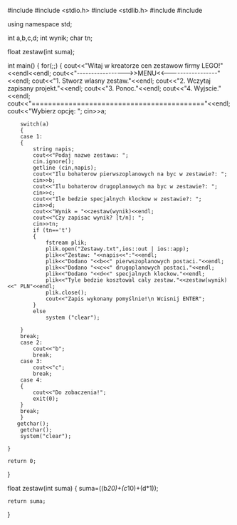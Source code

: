#include <iostream>
#include <stdio.h>
#include <stdlib.h>
#include <fstream>
#include <string>
 
using namespace std;
 
int a,b,c,d;
int wynik;
char tn;
 
float zestaw(int suma);
 
int main()
{
    for(;;)
    {
        cout<<"Witaj w kreatorze cen zestawow firmy LEGO!"<<endl<<endl;
        cout<<"----------------->>MENU<<-----------------"<<endl;
        cout<<"1. Stworz wlasny zestaw."<<endl;
        cout<<"2. Wczytaj zapisany projekt."<<endl;
        cout<<"3. Ponoc."<<endl;
        cout<<"4. Wyjscie."<<endl;
        cout<<"=========================================="<<endl;
        cout<<"Wybierz opcję: ";
        cin>>a;
 
        switch(a)
        {
        case 1:
        {
            string napis;
            cout<<"Podaj nazwe zestawu: ";
            cin.ignore();
            getline (cin,napis);
            cout<<"Ilu bohaterow pierwszoplanowych na byc w zestawie?: ";
            cin>>b;
            cout<<"Ilu bohaterow drugoplanowych ma byc w zestawie?: ";
            cin>>c;
            cout<<"Ile bedzie specjalnych klockow w zestawie?: ";
            cin>>d;
            cout<<"Wynik = "<<zestaw(wynik)<<endl;
            cout<<"Czy zapisac wynik? [t/n]: ";
            cin>>tn;
            if (tn=='t')
            {
                fstream plik;
                plik.open("Zestawy.txt",ios::out | ios::app);
                plik<<"Zestaw: "<<napis<<":"<<endl;
                plik<<"Dodano "<<b<<" pierwszoplanowych postaci."<<endl;
                plik<<"Dodano "<<c<<" drugoplanowych postaci."<<endl;
                plik<<"Dodano "<<d<<" specjalnych klockow."<<endl;
                plik<<"Tyle bedzie kosztowal caly zestaw."<<zestaw(wynik)<<" PLN"<<endl;
                plik.close();
                cout<<"Zapis wykonany pomyślnie!\n Wcisnij ENTER";
            }
            else
                system ("clear");
 
        }
        break;
        case 2:
            cout<<"b";
            break;
        case 3:
            cout<<"c";
            break;
        case 4:
        {
            cout<<"Do zobaczenia!";
            exit(0);
        }
        break;
        }
       getchar();
        getchar();
        system("clear");
 
    }
 
    return 0;
}
 
float zestaw(int suma)
{
    suma=((b*20)+(c*10)+(d*1));
 
    return suma;
}

